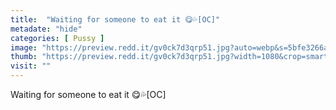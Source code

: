 ```yaml
---
title:  "Waiting for someone to eat it 😋💦[OC]"
metadate: "hide"
categories: [ Pussy ]
image: "https://preview.redd.it/gv0ck7d3qrp51.jpg?auto=webp&s=5bfe3266a4d5be77f5e4bf7ca9aad0426fc52a49"
thumb: "https://preview.redd.it/gv0ck7d3qrp51.jpg?width=1080&crop=smart&auto=webp&s=fe34d0c27ea800fc4a3e7c84f645e12bbc78b2a4"
visit: ""
---
```

Waiting for someone to eat it 😋💦[OC]
